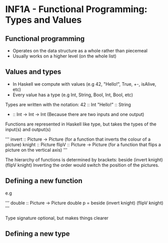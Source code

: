 # INF1A - Functional Programming: Types and Values

## Functional programming
* Operates on the data structure as a whole rather than piecemeal
* Usually works on a higher level (on the whole list)


## Values and types
* In Haskell we compute with values (e.g 42, "Hello!", True, +-, isAlive, etc)
* Every value has a type (e.g Int, String, Bool, Int, Bool, etc)

Types are written with the notation:
42 :: Int
"Hello!" :: String 
+ :: Int -> Int -> Int (Because there are two inputs and one output)

Functions are represented in Haskell like type, but takes the types of the input(s) and output(s)

'''
invert :: Picture -> Picture (for a function that inverts the colour of a picture)
knight :: Picture
flipV :: Picture -> Picture (for a function that flips a picture on the vertical axis)
'''

The hierarchy of functions is determined by brackets:
beside (invert knight) (flipV knight)
Inverting the order would switch the position of the pictures.

## Defining a new function
e.g

'''
double :: Picture -> Picture
double p = beside (invert knight) (flipV knight)
'''

Type signature optional, but makes things clearer

## Defining a new type

